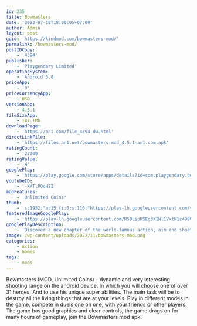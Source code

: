 ```yaml
---
id: 235
title: Bowmasters
date: '2023-07-18T18:00:05+07:00'
author: Admin
layout: post
guid: 'https://kindmod.com/bowmasters-mod/'
permalink: /bowmasters-mod/
postIDCopy:
    - '4394'
publisher:
    - 'Playgendary Limited'
operatingSystem:
    - 'Android 5.0'
priceApp:
    - '0'
priceCurrencyApp:
    - USD
versionApp:
    - 4.5.1
fileSizeApp:
    - 147.1Mb
downloadPage:
    - 'https://an1.com/file_4394-dw.html'
directLinkFile:
    - 'https://files.an1.net/bowmasters-mod_4.5.1-an1.com.apk'
ratingCount:
    - '23300'
ratingValue:
    - '4'
googlePlay:
    - 'https://play.google.com/store/apps/details?id=com.playgendary.bowmastersremastered'
youtubeID:
    - '-XKTlRQcH2I'
modFeatures:
    - 'Unlimited Coins'
thumb:
    - 's:1932:"a:15:{i:0;s:116:"https://play-lh.googleusercontent.com/v_fPq1p6fv4evFbFpDrSyfFNMM0cYng0H9MxCpDU0VXPCbUVBLc3eKlKHRweOITxMeAp=w526-h296";i:1;s:116:"https://play-lh.googleusercontent.com/MbNDtWE3R641WRuasIKKo99g0KSo-dySLO1MLI5uGxd7InbBZ5SMlaeHkBjbwr3r-5nI=w526-h296";i:2;s:114:"https://play-lh.googleusercontent.com/kCI2G4L6giCl3bezE06Ay6_SnVm7xfJ7AjexGyiR0oE0H35F2P3NlSdVDkKb-ru_7w=w526-h296";i:3;s:116:"https://play-lh.googleusercontent.com/o-3ci4L-G9rfekYQ034u3jr8BNcqAmQmMTfe7R1ROFEuSOuE_ObYa5E_Xm_ygmnpo7nL=w526-h296";i:4;s:115:"https://play-lh.googleusercontent.com/W-6ze4kIsYaQg4RVgcrJVLiR1G2fHy9x12-IbPVAURPzS87CW-B2TcI_XlQzX4mjA7Y=w526-h296";i:5;s:115:"https://play-lh.googleusercontent.com/1mQ_JgU0GHDoOBqHm4q8yB22zpgU0DvZX-jHbih8QgS96pp1avK5fJqvJRjRgtvAX0g=w526-h296";i:6;s:114:"https://play-lh.googleusercontent.com/l70AAKTYvxAWXAfEqH94gRKBIKC6Pb5m9kr63B5wR3jupSMIBDIQ2_sz0ZPW3arXlQ=w526-h296";i:7;s:116:"https://play-lh.googleusercontent.com/AMjkFfukDmxR_1nAUniPm4HdYWmaGfu685aVw6fzgYlk_-AYd5nYQ361XFAXVbLbNP8_=w526-h296";i:8;s:115:"https://play-lh.googleusercontent.com/EjJcEenTm4WUWxPUXwkhvyhk5QWT-99aRhqx5gtCLYTyMT6DVHMyzr5IICCxI2hfiWs=w526-h296";i:9;s:116:"https://play-lh.googleusercontent.com/OrYzuyCj6XdEg4hnGZdVQ5HFZQ8mbCb0TUhQQ04PyGFwzJDnY6yOmerAmPEQ024dhZFV=w526-h296";i:10;s:114:"https://play-lh.googleusercontent.com/WWer6yKENfvxGP5pdrD7sSww_W_oGsgI9el81SSrJK6Llv7Z1SR1Soy520DW8efdyw=w526-h296";i:11;s:114:"https://play-lh.googleusercontent.com/ARCZxvg37jwM0lhYr8bETYbtMKTFuilsMkLIqC18vav9tZ3CnFIrmjiA-2W9S6dZrg=w526-h296";i:12;s:114:"https://play-lh.googleusercontent.com/K2fY9rfL3EC-CAu_xZI3eTOTYM22brQlaPSTlprr5xy2DH3L0ST9kmaeHv6H4JuVhA=w526-h296";i:13;s:115:"https://play-lh.googleusercontent.com/PsbfvUKx3RU7kvmIHvCP4t89-41Ae9Fd5V8Qq_YW93k9h3P5QsagwmDJ5hDYPcra-CM=w526-h296";i:14;s:115:"https://play-lh.googleusercontent.com/Efb4yC6f6jgD6PjEdcsjMiokKIcV_hg_j2RPaCrGKZz3A40HhgxTdWA3qjY7XbMAf5c=w526-h296";}";'
featuredImageGooglePlay:
    - 'https://play-lh.googleusercontent.com/R59LipKSEg3XINl1VxtN1z4990xuYEzfOtY3xoYlb-pf_iyVKAm6e5xF6ICf5E97_4Y'
googlePlayDescription:
    - 'Discover a new chapter of the world-famous action, aim and shoot game - Ultimate Bowmasters• SUPER BLOOD MODE - More fun, chaos and damages in the new mode.• 60+ UPDATED AND TOTALLY CRAZY CHARACTERS and tons of weapons absolutely free!.'
image: /wp-content/uploads/2022/11/bowmasters-mod.png
categories:
    - Action
    - Games
tags:
    - mods
---
```


Bowmasters (MOD, Unlimited Coins) – dynamic and very interesting shooting range on the android device. In which you will choose one of over 31 heroes. And to use his unique super abilities. The main task will be to destroy all the living things that are at your levels. Play in different modes in the game, compete in duels one on one, with your friends or other players. The game has good graphics and clear controls, the game drags on for many hours of gameplay, join the Bowmasters mod apk!
